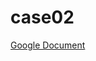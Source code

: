 # case02 #
[Google Document](https://docs.google.com/document/d/1MyUdBDbJkLUZnRh4Ot-XtoCtqD23hbDyQveMCcgbqjk/edit#heading=h.u733tjnjk21e)

